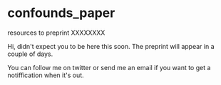 # confounds_paper
resources to preprint XXXXXXXX

Hi, didn't expect you to be here this soon. The preprint will appear in a couple of days. 

You can follow me on twitter or send me an email if you want to get a notiffication when it's out. 
